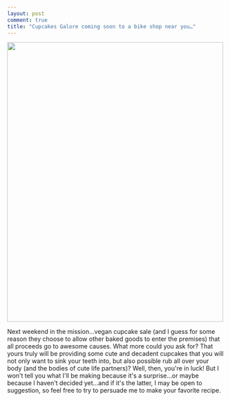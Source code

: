 ```yaml
---
layout: post
comment: true
title: "Cupcakes Galore coming soon to a bike shop near you…"
---
```

<img class="alignnone" title="SF Vegan Bakesale" src="http://26.media.tumblr.com/tumblr_l5z1imuRcM1qzq14lo1_500.jpg" alt="" width="500" height="647" />

Next weekend in the mission...vegan cupcake sale (and I guess for some reason they choose to allow other baked goods to enter the premises) that all proceeds go to awesome causes. What more could you ask for? That yours truly will be providing some cute and decadent cupcakes that you will not only want to sink your teeth into, but also possible rub all over your body (and the bodies of cute life partners)? Well, then, you're in luck! But I won't tell you what I'll be making because it's a surprise...or maybe because I haven't decided yet...and if it's the latter, I may be open to suggestion, so feel free to try to persuade me to make your favorite recipe.
